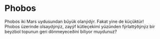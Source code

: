 # Phobos

Phobos iki Mars uydusundan büyük olanýdýr. Fakat yine de küçüktür! Phobos
üzerinde olsaydýnýz, zayýf kütleçekimi yüzünden fýrlattýðýnýz bir beyzbol
topunun geri dönmeyeceðini biliyor muydunuz?
